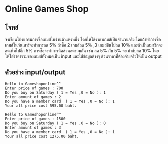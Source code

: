 # Online Games Shop 
## โจทย์

จงเขียนโปรแกรมการซื้อเกมส์ในร้านค้าแห่งหนึ่ง โดยให้ใส่ราคาเกมส์เป็นจำนวนจริง โดยถ้าทำการซื้อเกมส์ในวันเสาร์จะทำการลด 5% ถ้าซื้อ     2 เกมส์ลด 5% ,3 เกมส์ข้ึนไปลด 10% และถ้าเป็นสมาชิกจะลดเพิ่มไปอีก 5% การซื้อจะทำการคิดส่วนลดรวมกัน เช่น ลด 5% กับ 5% จะเท่ากับลด 10% โดยให้ใส่ราคารวมของเกมส์ทั้งหมดเป็น input และใส่ข้อมูลต่างๆ ส่วนราคาที่ต้องจ่ายจริงให้เป็น output

## ตัวอย่าง input/output  

    Hello to Gameshoponline^^
    Enter price of games : 700
    Do you buy on Saturday ( 1 = Yes ,0 = No ): 1
    Enter amount of games : 2
    Do you have a member card  ( 1 = Yes ,0 = No ): 1
    Your all price cost 595.00 baht.
~~~~~~
Hello to Gameshoponline^^
Enter price of games : 1500
Do you buy on Saturday ( 1 = Yes ,0 = No ): 0
Enter amount of games : 3
Do you have a member card  ( 1 = Yes ,0 = No ): 1
Your all price cost 1275.00 baht.